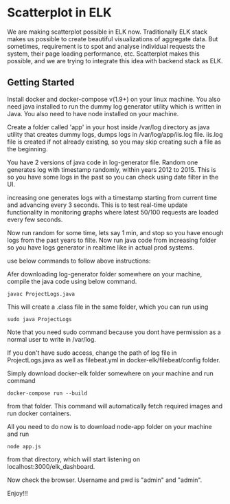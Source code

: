 # Scatterplot in ELK

We are making scatterplot possible in ELK now. Traditionally ELK stack makes us possible to create beautiful visualizations of aggregate data. But sometimes, requirement is to spot and analyse individual requests the system, their page loading performance, etc. Scatterplot makes this possible, and we are trying to integrate this idea with backend stack as ELK.

## Getting Started

Install docker and docker-compose v(1.9+) on your linux machine. You also need java installed to run the dummy log generator utility which is written in Java. You also need to have node installed on your machine.


Create a folder called 'app' in your host inside /var/log directory as java utility that creates dummy logs, dumps logs in
/var/log/app/iis.log file. iis.log file is created if not already existing, so you may skip creating such a file as the beginning.


You have 2 versions of java code in log-generator file. 
Random one generates log with timestamp randomly, within years 2012 to 2015. This is so you have some logs in the past so you can check using date filter in the UI.

increasing one generates logs with a timestamp starting from current time and advancing every 3 seconds. This is to test real-time update functionality in monitoring graphs where latest 50/100 requests are loaded every few seconds.

Now run random for some time, lets say 1 min, and stop so you have enough logs from the past years to filte. Now run java code from increasing folder so you have logs generator in realtime like in actual prod systems.

use below commands to follow above instructions:

Afer downloading log-generator folder somewhere on your machine,  compile the java code using below command.

```
javac ProjectLogs.java
```

This will create a .class file in the same folder, which you can run using

```
sudo java ProjectLogs
```

Note that you need sudo command because you dont have permission as a normal user to write in /var/log.



If you don't have sudo access, change the path of log file in ProjectLogs.java as well as filebeat.yml in 
docker-elk/filebeat/config folder.

Simply download docker-elk folder somewhere on your machine and run command 

```
docker-compose run --build 
```

from that folder. This command will automatically fetch required images and run docker containers.

All you need to do now is to download node-app folder on your machine and run 

```
node app.js
```

from that directory, which will start listening on localhost:3000/elk_dashboard.

Now check the browser. Username and pwd is "admin" and "admin".

Enjoy!!!


